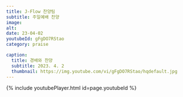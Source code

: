 ```yaml
---
title: J-Flow 찬양팀
subtitle: 주일예배 찬양
image:
alt:
date: 23-04-02
youtubeId: gFgDO7RStao
category: praise

caption:
  title: 경배와 찬양
  subtitle: 2023. 4. 2
  thumbnail: https://img.youtube.com/vi/gFgDO7RStao/hqdefault.jpg
---
```


{% include youtubePlayer.html id=page.youtubeId %}
